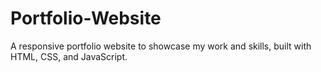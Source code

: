 # Portfolio-Website
A responsive portfolio website to showcase my work and skills, built with HTML, CSS, and JavaScript.
